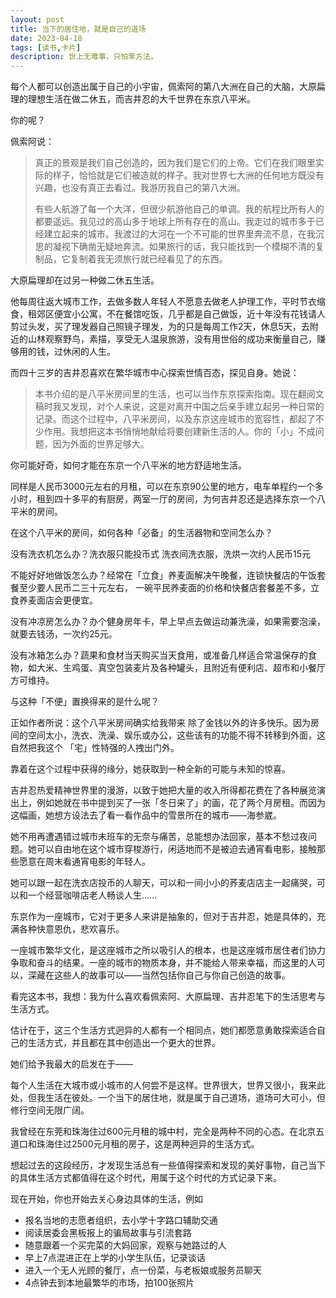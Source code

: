 ```yaml
---
layout: post
title: 当下的居住地，就是自己的道场
date: 2023-04-18
tags: [读书,卡片]
description: 世上无难事，只怕笨方法。
---
```


每个人都可以创造出属于自己的小宇宙，佩索阿的第八大洲在自己的大脑，大原扁理的理想生活在做二休五，而吉井忍的大千世界在东京八平米。

你的呢？

佩索阿说：

> 真正的景观是我们自己创造的，因为我们是它们的上帝。它们在我们眼里实际的样子，恰恰就是它们被造就的样子。我对世界七大洲的任何地方既没有兴趣，也没有真正去看过。我游历我自己的第八大洲。　　
> 
> 有些人航游了每一个大洋，但很少航游他自己的单调。我的航程比所有人的都要遥远。我见过的高山多于地球上所有存在的高山。我走过的城市多于已经建立起来的城市。我渡过的大河在一个不可能的世界里奔流不息，在我沉思的凝视下确凿无疑地奔流。如果旅行的话，我只能找到一个模糊不清的复制品，它复制着我无须旅行就已经看见了的东西。


大原扁理却在过另一种做二休五生活。

他每周往返大城市工作，去做多数人年轻人不愿意去做老人护理工作，平时节衣缩食，租郊区便宜小公寓，不在餐馆吃饭，几乎都是自己做饭，近十年没有花钱请人剪过头发，买了理发器自己照镜子理发，为的只是每周工作2天，休息5天，去附近的山林观察野鸟，素描，享受无人温泉旅游，没有用世俗的成功来衡量自己，赚够用的钱，过休闲的人生。

而四十三岁的吉井忍喜欢在繁华城市中心探索世情百态，探见自身。她说：

> 本书介绍的是八平米房间里的生活，也可以当作东京探索指南。现在翻阅文稿时我又发现，对个人来说，这是对离开中国之后亲手建立起另一种日常的记录。而这个过程中，八平米房间，以及东京这座城市的宽容性，都起了不少作用。我想把这本书悄悄地献给将要创建新生活的人。你的「小」不成问题，因为外面的世界足够大。


你可能好奇，如何才能在东京一个八平米的地方舒适地生活。

同样是人民币3000元左右的月租，可以在东京90公里的地方，电车单程约一个多小时，租到四十多平的有厨房，两室一厅的房间，为何吉井忍还是选择东京一个八平米的房间。

在这个八平米的房间，如何各种「必备」的生活器物和空间怎么办？

没有洗衣机怎么办？洗衣服只能投币式 洗衣间洗衣服，洗烘一次约人民币15元

不能好好地做饭怎么办？经常在「立食」养麦面解决午晚餐，连锁快餐店的午饭套餐至少要人民币二三十元左右， 一碗平民养麦面的价格和快餐店套餐差不多，立食养麦面店会更便宜。

没有冲凉房怎么办？办个健身房年卡，早上早点去做运动兼洗澡，如果需要泡澡，就要去钱汤，一次约25元。

没有冰箱怎么办？蔬果和食材当天购买当天食用，或准备几样适合常温保存的食物，如大米、生鸡蛋、真空包装麦片及各种罐头，且附近有便利店、超市和小餐厅方可维持。

与这种「不便」置换得来的是什么呢？

正如作者所说：这个八平米房间确实给我带来 除了金钱以外的许多快乐。因为房间的空间太小，洗衣、洗澡、娱乐或办公，这些该有的功能不得不转移到外面，这自然把我这个 「宅」性特强的人拽出门外。

靠着在这个过程中获得的缘分，她获取到一种全新的可能与未知的惊喜。

吉井忍热爱精神世界里的漫游，以致于她把大量的收入所得都花费在了各种展览演出上，例如她就在书中提到买了一张「冬日来了」的画，花了两个月房租。而因为这幅画，她想方设法去了看一看作品中的雪景所在的城市——海参崴。

她不用再遭遇错过城市末班车的无奈与痛苦，总能想办法回家，基本不愁过夜问题。她可以自由地在这个城市穿梭游行，闲适地而不是被迫去通宵看电影，接触那些愿意在周末看通宵电影的年轻人。

她可以跟一起在洗衣店投币的人聊天，可以和一间小小的荞麦店店主一起痛哭，可以和一个经营咖啡店老人畅谈人生……

东京作为一座城市，它对于更多人来讲是抽象的，但对于吉井忍，她是具体的，充满各种快意恩仇，悲欢喜乐。

一座城市繁华文化，是这座城市之所以吸引人的根本，也是这座城市居住者们协力争取和奋斗的结果。一座的城市的物质本身，并不能给人带来幸福，而这里的人可以，深藏在这些人的故事可以——当然包括你自己与你自己创造的故事。

看完这本书，我想：我为什么喜欢看佩索阿、大原扁理、吉井忍笔下的生活思考与生活方式。

估计在于，这三个生活方式迥异的人都有一个相同点，她们都愿意勇敢探索适合自己的生活方式，并且都在其中创造出一个更大的世界。

她们给予我最大的启发在于——

每个人生活在大城市或小城市的人何尝不是这样。世界很大，世界又很小，我来此处，但我生活在彼处。一个当下的居住地，就是属于自己道场，道场可大可小，但修行空间无限广阔。

我曾经在东莞和珠海住过600元月租的城中村，完全是两种不同的心态。在北京五道口和珠海住过2500元月租的房子，这是两种迥异的生活方式。

想起过去的这段经历，才发现生活总有一些值得探索和发现的美好事物，自己当下的具体生活方式都值得在这个时代，用属于这个时代的方式记录下来。

现在开始，你也开始去关心身边具体的生活，例如

- 报名当地的志愿者组织，去小学十字路口辅助交通
- 阅读居委会黑板报上的骗局故事与引流套路
- 随意跟着一个买完菜的大妈回家，观察与她路过的人
- 早上7点混进正在上学的小学生队伍，记录谈话
- 进入一个无人光顾的餐厅，点一份菜，与老板娘或服务员聊天
- 4点钟去到本地最繁华的市场，拍100张照片